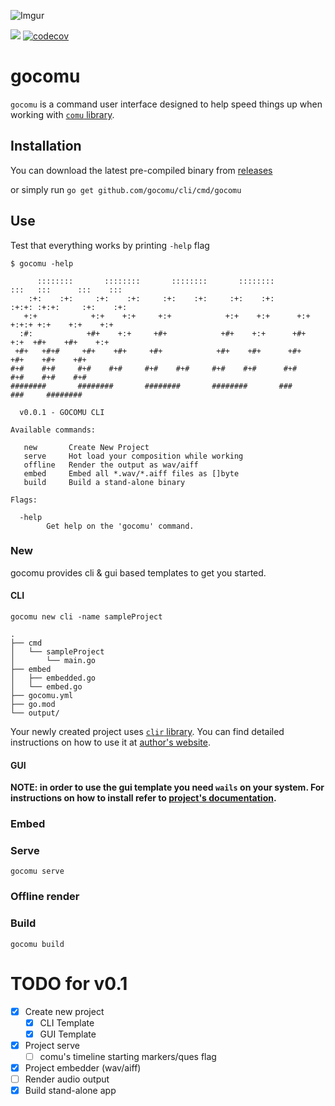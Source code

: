 ![Imgur](https://i.imgur.com/m4yuh20.png)

![](https://github.com/gocomu/cli/workflows/release/badge.svg?branch=master) [![codecov](https://codecov.io/gh/gocomu/cli/branch/master/graph/badge.svg)](https://codecov.io/gh/gocomu/cli)

# gocomu

`gocomu` is a command user interface designed to help speed things up when working with [`comu` library](http://github.com/gocomu/comu).  

## Installation

You can download the latest pre-compiled binary from [releases](https://github.com/gocomu/cli/releases)

or simply run `go get github.com/gocomu/cli/cmd/gocomu`

## Use

Test that everything works by printing `-help` flag

```
$ gocomu -help

      ::::::::       ::::::::       ::::::::       ::::::::         :::   :::      :::    ::: 
    :+:    :+:     :+:    :+:     :+:    :+:     :+:    :+:       :+:+: :+:+:     :+:    :+:  
   +:+            +:+    +:+     +:+            +:+    +:+      +:+ +:+:+ +:+    +:+    +:+   
  :#:            +#+    +:+     +#+            +#+    +:+      +#+  +:+  +#+    +#+    +:+    
 +#+   +#+#     +#+    +#+     +#+            +#+    +#+      +#+       +#+    +#+    +#+     
#+#    #+#     #+#    #+#     #+#    #+#     #+#    #+#      #+#       #+#    #+#    #+#      
########       ########       ########       ########       ###       ###     ########        

  v0.0.1 - GOCOMU CLI

Available commands:

   new       Create New Project 
   serve     Hot load your composition while working
   offline   Render the output as wav/aiff 
   embed     Embed all *.wav/*.aiff files as []byte 
   build     Build a stand-alone binary 

Flags:

  -help
        Get help on the 'gocomu' command.
```

### New

gocomu provides cli & gui based templates to get you started.

#### CLI

`gocomu new cli -name sampleProject`

```
.
├── cmd
│   └── sampleProject
│       └── main.go
├── embed
│   ├── embedded.go
│   └── embed.go
├── gocomu.yml
├── go.mod
└── output/
```

Your newly created project uses [`clir` library](https://github.com/leaanthony/clir). You can find detailed instructions on how to use it at [author's website](https://clir.leaanthony.com/).


#### GUI

**NOTE: in order to use the gui template you need `wails` on your system.
For instructions on how to install refer to [project's documentation](https://github.com/wailsapp/wails#installation).**

### Embed

### Serve

`gocomu serve`


### Offline render

### Build

`gocomu build`


# TODO for v0.1
- [x] Create new project
  - [x] CLI Template
  - [x] GUI Template
- [x] Project serve
  - [ ] comu's timeline starting markers/ques flag
- [x] Project embedder (wav/aiff)
- [ ] Render audio output
- [x] Build stand-alone app
